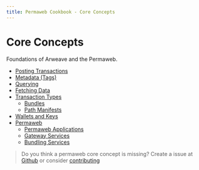 ```yaml
---
title: Permaweb Cookbook - Core Concepts
---
```


# Core Concepts

Foundations of Arweave and the Permaweb.

- [Posting Transactions](post-transactions.md)
- [Metadata (Tags)](tags.md)
- [Querying](queryTransactions.md)
- [Fetching Data](/guides/http-api.md)
- [Transaction Types](bundles.md)
  - [Bundles](bundles.md)
  - [Path Manifests](manifests.md)
- [Wallets and Keys](keyfiles-and-wallets.md)
- [Permaweb](permaweb.md)
  - [Permaweb Applications](permawebApplications.md)
  - [Gateway Services](gateways.md)
  - [Bundling Services](bundlers.md)

> Do you think a permaweb core concept is missing? Create a issue at [Github](https://github.com/twilson63/permaweb-cookbook/issues) or consider [contributing](../getting-started/contributing.md)
